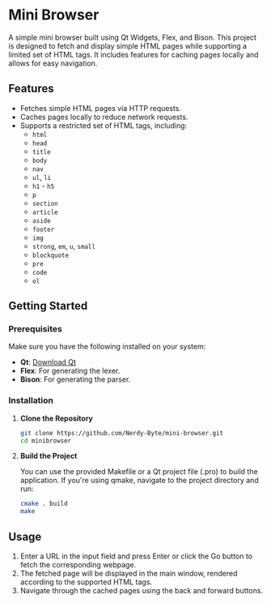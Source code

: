 # Mini Browser

A simple mini browser built using Qt Widgets, Flex, and Bison. This project is designed to fetch and display simple HTML pages while supporting a limited set of HTML tags. It includes features for caching pages locally and allows for easy navigation.

## Features

- Fetches simple HTML pages via HTTP requests.
- Caches pages locally to reduce network requests.
- Supports a restricted set of HTML tags, including:
  - `html`
  - `head`
  - `title`
  - `body`
  - `nav`
  - `ul`, `li`
  - `h1` - `h5`
  - `p`
  - `section`
  - `article`
  - `aside`
  - `footer`
  - `img`
  - `strong`, `em`, `u`, `small`
  - `blockquote`
  - `pre`
  - `code`
  - `ol`

## Getting Started

### Prerequisites

Make sure you have the following installed on your system:

- **Qt**: [Download Qt](https://www.qt.io/download)
- **Flex**: For generating the lexer.
- **Bison**: For generating the parser.

### Installation

1. **Clone the Repository**

   ```bash
   git clone https://github.com/Nerdy-Byte/mini-browser.git
   cd minibrowser
   ```

2. **Build the Project**

    You can use the provided Makefile or a Qt project file (.pro) to build the application. If you're using qmake, navigate to the project directory and run:

    ```bash
   cmake . build
   make
   ```

## Usage
   
1.  Enter a URL in the input field and press Enter or click the Go button to fetch the corresponding webpage.
2. The fetched page will be displayed in the main window, rendered according to the supported HTML tags.
3. Navigate through the cached pages using the back and forward buttons.




